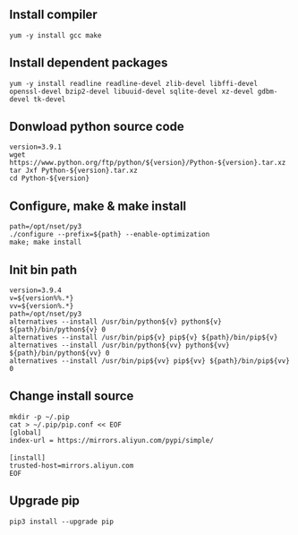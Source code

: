 ## Install compiler
`yum -y install gcc make`

## Install dependent packages
`yum -y install readline readline-devel zlib-devel libffi-devel openssl-devel bzip2-devel libuuid-devel sqlite-devel xz-devel gdbm-devel tk-devel`

## Donwload python source code
`version=3.9.1`<br />
`wget  https://www.python.org/ftp/python/${version}/Python-${version}.tar.xz`<br />
`tar Jxf Python-${version}.tar.xz`<br />
`cd Python-${version}`

## Configure, make & make install
`path=/opt/nset/py3`<br />
`./configure --prefix=${path} --enable-optimization`<br />
`make; make install`<br />

## Init bin path
`version=3.9.4`<br />
`v=${version%%.*}`<br />
`vv=${version%.*}`<br />
`path=/opt/nset/py3`<br />
`alternatives --install /usr/bin/python${v} python${v} ${path}/bin/python${v} 0`<br />
`alternatives --install /usr/bin/pip${v} pip${v} ${path}/bin/pip${v}`<br />
`alternatives --install /usr/bin/python${vv} python${vv} ${path}/bin/python${vv} 0`<br />
`alternatives --install /usr/bin/pip${vv} pip${vv} ${path}/bin/pip${vv} 0`<br />

## Change install source
`mkdir -p ~/.pip`<br />
`cat > ~/.pip/pip.conf << EOF`<br />
`[global]`<br />
`index-url = https://mirrors.aliyun.com/pypi/simple/`<br />
<br />
`[install]`<br />
`trusted-host=mirrors.aliyun.com`<br />
`EOF`<br />

## Upgrade pip
`pip3 install --upgrade pip`<br />
